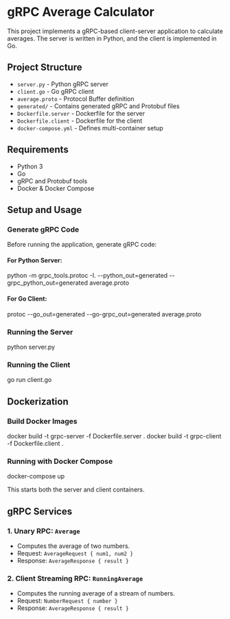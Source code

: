 # gRPC Average Calculator

This project implements a gRPC-based client-server application to calculate averages. The server is written in Python, and the client is implemented in Go.

## Project Structure
- `server.py` - Python gRPC server
- `client.go` - Go gRPC client
- `average.proto` - Protocol Buffer definition
- `generated/` - Contains generated gRPC and Protobuf files
- `Dockerfile.server` - Dockerfile for the server
- `Dockerfile.client` - Dockerfile for the client
- `docker-compose.yml` - Defines multi-container setup

## Requirements
- Python 3
- Go
- gRPC and Protobuf tools
- Docker & Docker Compose

## Setup and Usage

### Generate gRPC Code
Before running the application, generate gRPC code:

#### For Python Server:
python -m grpc_tools.protoc -I. --python_out=generated --grpc_python_out=generated average.proto


#### For Go Client:
protoc --go_out=generated --go-grpc_out=generated average.proto


### Running the Server
python server.py


### Running the Client
go run client.go

## Dockerization

### Build Docker Images
docker build -t grpc-server -f Dockerfile.server .
docker build -t grpc-client -f Dockerfile.client .

### Running with Docker Compose
docker-compose up


This starts both the server and client containers.

## gRPC Services

### 1. Unary RPC: `Average`
- Computes the average of two numbers.
- Request: `AverageRequest { num1, num2 }`
- Response: `AverageResponse { result }`

### 2. Client Streaming RPC: `RunningAverage`
- Computes the running average of a stream of numbers.
- Request: `NumberRequest { number }`
- Response: `AverageResponse { result }`


